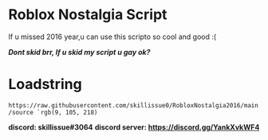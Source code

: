 # Roblox Nostalgia Script
If u missed 2016 year,u can use this scripto
so cool and good :(

***Dont skid brr, If u skid my script u gay ok?***

# Loadstring
```https://raw.githubusercontent.com/skillissue0/RobloxNostalgia2016/main/source `rgb(9, 105, 218)```

**discord: skillissue#3064**
**discord server: https://discord.gg/YankXvkWF4**

